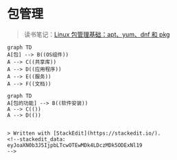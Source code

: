 # 包管理
>读书笔记：[Linux 包管理基础：apt、yum、dnf 和 pkg](https://linux.cn/article-8782-1.html)
```mermaid
graph TD
A[包] --> B((OS组件))
A --> C((共享库))
A --> D((应用程序))
A --> E((服务))
A --> F((文档))
```
```mermaid
graph TD
A[包的功能] --> B((软件安装))
A --> C(())
A --> D(())


> Written with [StackEdit](https://stackedit.io/).
<!--stackedit_data:
eyJoaXN0b3J5IjpbLTcwOTEwMDk4LDczMDk5ODExNl19
-->